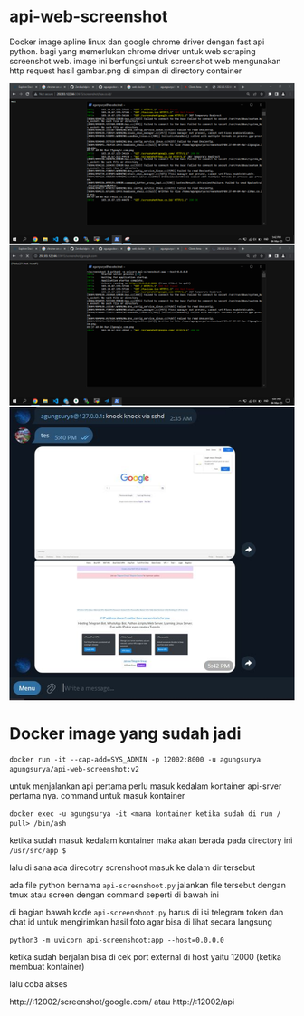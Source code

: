 # api-web-screenshot
Docker image apline linux dan google chrome driver dengan fast api python. bagi yang  memerlukan chrome driver untuk web scraping screenshot web. image ini berfungsi untuk screenshot web mengunakan http request hasil gambar.png di simpan di directory container

![image](https://github.com/agungsoboru/api-web-screenshot/blob/main/gambar/Screenshot%20(848).png)
![image](https://github.com/agungsoboru/api-web-screenshot/blob/main/gambar/Screenshot%20(847).png)
![image](https://github.com/agungsoboru/api-web-screenshot/blob/main/gambar/Capturess.JPG)

# Docker image yang sudah jadi 

`docker run -it --cap-add=SYS_ADMIN -p 12002:8000 -u agungsurya agungsurya/api-web-screenshot:v2`

untuk menjalankan api pertama perlu masuk kedalam kontainer api-srver pertama nya. command untuk masuk kontainer

`docker exec -u agungsurya -it <mana kontainer ketika sudah di run / pull> /bin/ash`

ketika sudah masuk kedalam kontainer maka akan berada pada directory ini `/usr/src/app $`

lalu di sana ada direcotry screnshoot masuk ke dalam dir tersebut

ada file python bernama `api-screenshoot.py` jalankan file tersebut dengan tmux atau screen dengan command seperti di bawah ini

di bagian bawah kode `api-screenshoot.py` harus di isi telegram token dan chat id untuk mengirimkan hasil foto agar bisa di lihat secara langsung 

`python3 -m uvicorn api-screenshoot:app --host=0.0.0.0`

ketika sudah berjalan bisa di cek port external di host yaitu 12000 (ketika membuat kontainer)

lalu coba akses

http://<alamat-ip>:12002/screenshot/google.com/ atau http://<alamat-ip>:12002/api

